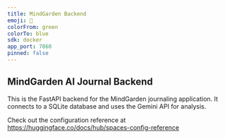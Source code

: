 ```yaml
---
title: MindGarden Backend
emoji: 🌱
colorFrom: green
colorTo: blue
sdk: docker
app_port: 7860
pinned: false
---
```


## MindGarden AI Journal Backend

This is the FastAPI backend for the MindGarden journaling application. It connects to a SQLite database and uses the Gemini API for analysis.

Check out the configuration reference at https://huggingface.co/docs/hub/spaces-config-reference